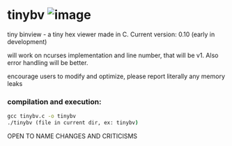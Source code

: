 # tinybv ![image](https://github.com/userc68/binview/blob/main/res/binview.png)
tiny binview - a tiny hex viewer made in C. Current version: 0.10 (early in development)

will work on ncurses implementation and line number, that will be v1.
Also error handling will be better.

encourage users to modify and optimize, please report literally any memory leaks

### compilation and execution:
```cmd
gcc tinybv.c -o tinybv
./tinybv (file in current dir, ex: tinybv)
```

OPEN TO NAME CHANGES AND CRITICISMS
